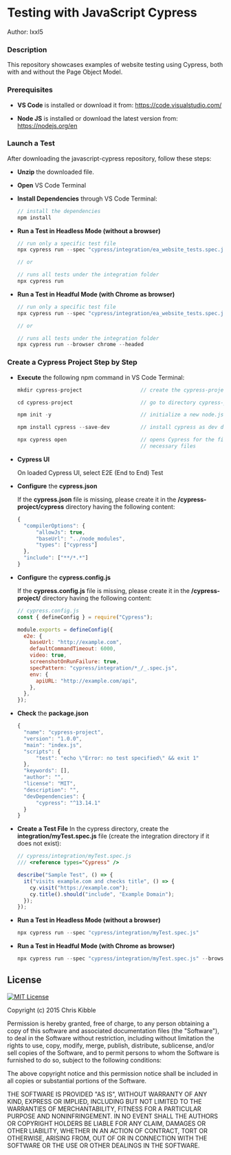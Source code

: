 # Testing with JavaScript Cypress

Author: IxxI5

### Description

This repository showcases examples of website testing using Cypress, both with and without the Page Object Model.

### Prerequisites

- **VS Code** is installed or download it from: https://code.visualstudio.com/

- **Node JS** is installed or download the latest version from: https://nodejs.org/en

### Launch a Test

After downloading the javascript-cypress repository, follow these steps:

- **Unzip** the downloaded file.
- **Open** VS Code Terminal
- **Install Dependencies** through VS Code Terminal:

  ```javascript
  // install the dependencies
  npm install
  ```

- **Run a Test in Headless Mode (without a browser)**

  ```javascript
  // run only a specific test file
  npx cypress run --spec "cypress/integration/ea_website_tests.spec.js"

  // or

  // runs all tests under the integration folder
  npx cypress run
  ```

- **Run a Test in Headful Mode (with Chrome as browser)**

  ```javascript
  // run only a specific test file
  npx cypress run --spec "cypress/integration/ea_website_tests.spec.js" --browser chrome --headed

  // or

  // runs all tests under the integration folder
  npx cypress run --browser chrome --headed
  ```

### Create a Cypress Project Step by Step

- **Execute** the following npm command in VS Code Terminal:

  ```javascript
  mkdir cypress-project                   // create the cypress-project directory

  cd cypress-project                      // go to directory cypress-project

  npm init -y                             // initialize a new node.js project (package.json)

  npm install cypress --save-dev          // install cypress as dev dependency

  npx cypress open                        // opens Cypress for the first time to generate the
                                          // necessary files
  ```

- **Cypress UI**

  On loaded Cypress UI, select E2E (End to End) Test

- **Configure** the **cypress.json**

  If the **cypress.json** file is missing, please create it in the **/cypress-project/cypress** directory having the following content:

  ```javascript
  {
    "compilerOptions": {
        "allowJs": true,
        "baseUrl": "../node_modules",
        "types": ["cypress"]
    },
    "include": ["**/*.*"]
  }
  ```

- **Configure** the **cypress.config.js**

  If the **cypress.config.js** file is missing, please create it in the **/cypress-project/** directory having the following content:

  ```javascript
  // cypress.config.js
  const { defineConfig } = require("Cypress");

  module.exports = defineConfig({
    e2e: {
      baseUrl: "http://example.com",
      defaultCommandTimeout: 6000,
      video: true,
      screenshotOnRunFailure: true,
      specPattern: "cypress/integration/*_/_.spec.js",
      env: {
        apiURL: "http://example.com/api",
      },
    },
  });
  ```

- **Check** the **package.json**

  ```javascript
  {
    "name": "cypress-project",
    "version": "1.0.0",
    "main": "index.js",
    "scripts": {
        "test": "echo \"Error: no test specified\" && exit 1"
    },
    "keywords": [],
    "author": "",
    "license": "MIT",
    "description": "",
    "devDependencies": {
        "cypress": "^13.14.1"
    }
  }
  ```

- **Create a Test File**
  In the cypress directory, create the **integration/myTest.spec.js** file (create the integration directory if it does not exist):

  ```javascript
  // cypress/integration/myTest.spec.js
  /// <reference types="Cypress" />

  describe("Sample Test", () => {
    it("visits example.com and checks title", () => {
      cy.visit("https://example.com");
      cy.title().should("include", "Example Domain");
    });
  });
  ```

- **Run a Test in Headless Mode (without a browser)**

  ```javascript
  npx cypress run --spec "cypress/integration/myTest.spec.js"
  ```

- **Run a Test in Headful Mode (with Chrome as browser)**

  ```javascript
  npx cypress run --spec "cypress/integration/myTest.spec.js" --browser chrome --headed
  ```

## License

[![MIT License](https://img.shields.io/badge/License-MIT-green.svg)](https://choosealicense.com/licenses/mit/)

Copyright (c) 2015 Chris Kibble

Permission is hereby granted, free of charge, to any person obtaining a copy of this software and associated documentation files (the "Software"), to deal in the Software without restriction, including without limitation the rights to use, copy, modify, merge, publish, distribute, sublicense, and/or sell copies of the Software, and to permit persons to whom the Software is furnished to do so, subject to the following conditions:

The above copyright notice and this permission notice shall be included in all copies or substantial portions of the Software.

THE SOFTWARE IS PROVIDED "AS IS", WITHOUT WARRANTY OF ANY KIND, EXPRESS OR IMPLIED, INCLUDING BUT NOT LIMITED TO THE WARRANTIES OF MERCHANTABILITY, FITNESS FOR A PARTICULAR PURPOSE AND NONINFRINGEMENT. IN NO EVENT SHALL THE AUTHORS OR COPYRIGHT HOLDERS BE LIABLE FOR ANY CLAIM, DAMAGES OR OTHER LIABILITY, WHETHER IN AN ACTION OF CONTRACT, TORT OR OTHERWISE, ARISING FROM, OUT OF OR IN CONNECTION WITH THE SOFTWARE OR THE USE OR OTHER DEALINGS IN THE SOFTWARE.
